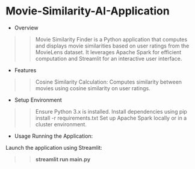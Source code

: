 # Movie-Similarity-AI-Application

* Overview
>> Movie Similarity Finder is a Python application that computes and displays movie similarities based on user ratings from the MovieLens dataset. It leverages Apache Spark for efficient computation and Streamlit for an interactive user interface.

* Features
>> Cosine Similarity Calculation: Computes similarity between movies using cosine similarity on user ratings.

* Setup Environment

>> Ensure Python 3.x is installed.
>> Install dependencies using pip install -r requirements.txt
>> Set up Apache Spark locally or in a cluster environment.

* Usage
Running the Application:

Launch the application using Streamlit: 
>> **streamlit run main.py**
